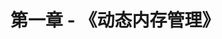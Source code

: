 ---
title: "第一章 - 《动态内存管理》"
menu:
  main:
    identifier: "cpp-memory"
    parent: "cpp20-base"
    name: "动态内存管理"
    weight: 1
---